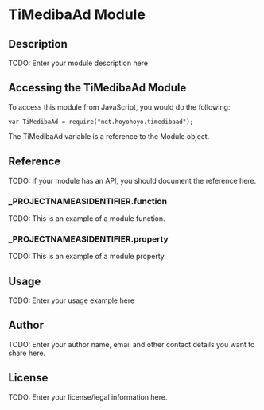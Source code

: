 # TiMedibaAd Module

## Description

TODO: Enter your module description here

## Accessing the TiMedibaAd Module

To access this module from JavaScript, you would do the following:

	var TiMedibaAd = require("net.hoyohoyo.timedibaad");

The TiMedibaAd variable is a reference to the Module object.	

## Reference

TODO: If your module has an API, you should document
the reference here.

### ___PROJECTNAMEASIDENTIFIER__.function

TODO: This is an example of a module function.

### ___PROJECTNAMEASIDENTIFIER__.property

TODO: This is an example of a module property.

## Usage

TODO: Enter your usage example here

## Author

TODO: Enter your author name, email and other contact
details you want to share here. 

## License

TODO: Enter your license/legal information here.
